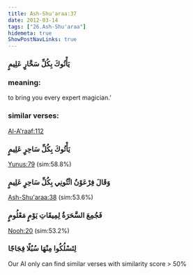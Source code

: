 ```yaml
---
title: Ash-Shu'araa:37
date: 2012-03-14
tags: ["26.Ash-Shu'araa"]
hidemeta: true 
ShowPostNavLinks: true 
---
```

### يَأْتُوكَ بِكُلِّ سَحَّارٍ عَلِيمٍ
### meaning: 
to bring you every expert magician.’
### similar verses: 

[Al-A'raaf:112](/7/112)

### يَأْتُوكَ بِكُلِّ سَاحِرٍ عَلِيمٍ

[Yunus:79](/10/79) (sim:58.8%)

### وَقَالَ فِرْعَوْنُ ائْتُونِي بِكُلِّ سَاحِرٍ عَلِيمٍ

[Ash-Shu'araa:38](/26/38) (sim:53.6%)

### فَجُمِعَ السَّحَرَةُ لِمِيقَاتِ يَوْمٍ مَعْلُومٍ

[Nooh:20](/71/20) (sim:53.2%)

### لِتَسْلُكُوا مِنْهَا سُبُلًا فِجَاجًا

Our AI only can find similar verses with similarity score > 50% 
